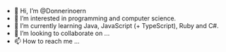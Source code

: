 - 👋 Hi, I’m @Donnerinoern
- 👀 I’m interested in programming and computer science.
- 🌱 I’m currently learning Java, JavaScript (+ TypeScript), Ruby and C#.
- 💞️ I’m looking to collaborate on ...
- 📫 How to reach me ...

<!---
Donnerinoern/Donnerinoern is a ✨ special ✨ repository because its `README.md` (this file) appears on your GitHub profile.
You can click the Preview link to take a look at your changes.
--->
